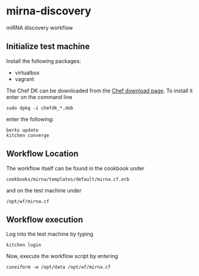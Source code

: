 # mirna-discovery
miRNA discovery workflow

## Initialize test machine

Install the following packages:

- virtualbox
- vagrant

The Chef DK can be downloaded from the [Chef download page](https://downloads.chef.io/chef-dk/).
To install it enter on the command line

    sudo dpkg -i chefdk_*.deb

enter the following:

    berks update
    kitchen converge


## Workflow Location

The workflow itself can be found in the cookbook under

    cookbooks/mirna/templates/default/mirna.cf.erb
    
and on the test machine under

    /opt/wf/mirna.cf

    
## Workflow execution

Log into the test machine by typing

    kitchen login
    
Now, execute the workflow script by entering

    cuneiform -w /opt/data /opt/wf/mirna.cf
